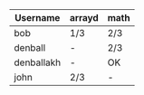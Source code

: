| Username | arrayd | math |
| --- | --- | --- |
| bob | 1/3 | 2/3 |
| denball | - | 2/3 |
| denballakh | - | OK |
| john | 2/3 | - |
